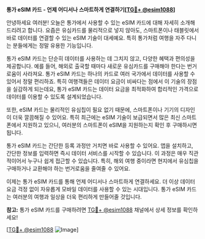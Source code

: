 **통가 eSIM 카드 - 언제 어디서나 스마트하게 연결하기[[TG💪+ @esim1088](https://t.me/s/esim1088)]**

안녕하세요 여러분! 오늘은 통가에서 사용할 수 있는 eSIM 카드에 대해 자세히 소개해드리려고 합니다. 요즘은 유심카드를 물리적으로 넣지 않아도, 스마트폰이나 태블릿에서 바로 데이터를 연결할 수 있는 eSIM 기술이 대세예요. 특히 통가처럼 여행을 자주 다니는 분들에게는 정말 유용한 기능입니다.

통가 eSIM 카드는 단순히 데이터를 사용하는 데 그치지 않고, 다양한 혜택과 편의성을 제공합니다. 예를 들어, 해외로 출국할 때마다 새로운 유심카드를 구매해야 한다는 번거로움이 사라져요. 통가 eSIM 카드는 하나의 카드로 여러 국가에서 데이터를 사용할 수 있어서 정말 편리하죠. 특히 여행객들은 데이터 요금이 비싸다는 점에서 이 기술의 장점을 실감하게 되는데요, 통가 eSIM 카드는 데이터 요금을 최적화하여 합리적인 가격으로 데이터를 이용할 수 있도록 설계되었습니다.

또한, eSIM 카드는 물리적인 유심칩이 필요 없기 때문에, 스마트폰이나 기기의 디자인이 더욱 깔끔해질 수 있어요. 특히 최근에는 eSIM 기술이 보급되면서 많은 최신 스마트폰에서 지원하고 있으니, 여러분의 스마트폰이 eSIM을 지원하는지 확인 후 구매하시면 됩니다.

통가 eSIM 카드는 간단한 등록 과정만 거치면 바로 사용할 수 있어요. 앱을 설치하고, 간단한 정보를 입력하면 즉시 데이터 서비스를 시작할 수 있습니다. 이 과정은 매우 직관적이어서 누구나 쉽게 접근할 수 있습니다. 특히, 해외 여행 중이라면 현지에서 유심칩을 구매하거나 교환해야 하는 번거로움을 줄여줄 수 있어요.

이제는 통가 eSIM 카드를 통해 언제 어디서나 스마트하게 연결하세요. 더 이상 데이터 요금 걱정 없이 자유롭게 모바일 데이터를 사용할 수 있는 시대입니다. 통가 eSIM 카드는 여러분의 여행과 일상을 더욱 편리하게 만들어줄 것입니다.

**참고:** 통가 eSIM 카드를 구매하려면 [TG💪+ @esim1088](https://t.me/s/esim1088) 채널에서 상세 정보를 확인하세요!

[[TG💪+ @esim1088](https://t.me/s/esim1088) ![Image](https://i.postimg.cc/Y0z9fWf4/image.png)]